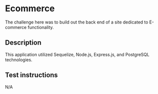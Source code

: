 # Ecommerce

The challenge here was to build out the back end of a site dedicated to E-commerce functionality.

## Description
This application utilized Sequelize, Node.js, Express.js, and PostgreSQL technologies.


## Test instructions
N/A
